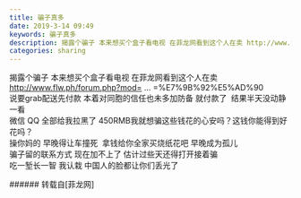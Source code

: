 ```yaml
---
title: 骗子真多
date: 2019-3-14 09:49
keywords: 骗子真多
description: 揭露个骗子 本来想买个盒子看电视 在菲龙网看到这个人在卖 http://www.flw.ph/forum.php?mod= ... =%E7%9B%92%E5%AD%90说要grab配送先付款 本着对同胞的信任也未多加防备 就付款了  结果半天没动静 一看微信 QQ 全部给我拉黑了 450RMB我就想骗这些钱花的心安吗？这钱你能得到好花吗？操你妈的 早晚得让车撞死  拿钱给你全家买烧纸花吧 早晚成为孤儿 骗子留的联系方式 现在加不上了 估计过些天还得打开接着骗 吃一堑长一智 我认栽 中国人的脸都让你们丢光了 
categories: sharing
---
```

<td class="t_f" id="postmessage_3220614">

揭露个骗子 本来想买个盒子看电视 在菲龙网看到这个人在卖 <a href="http://www.flw.ph/forum.php?mod=viewthread&amp;tid=652371&amp;highlight=%E7%9B%92%E5%AD%90" target="_blank">http://www.flw.ph/forum.php?mod= ... =%E7%9B%92%E5%AD%90</a><br/>
说要grab配送先付款 本着对同胞的信任也未多加防备 就付款了  结果半天没动静 一看<br/>
微信 QQ 全部给我拉黑了 450RMB我就想骗这些钱花的心安吗？这钱你能得到好花吗？<br/>
操你妈的 早晚得让车撞死  拿钱给你全家买烧纸花吧 早晚成为孤儿 <br/>
骗子留的联系方式 现在加不上了 估计过些天还得打开接着骗 <br/>
吃一堑长一智 我认栽 中国人的脸都让你们丢光了 <br/>
</td>
###### 转载自[菲龙网]